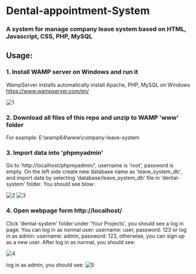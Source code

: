 # Dental-appointment-System

### A system for manage company leave system based on HTML, Javascript, CSS, PHP, MySQL

## Usage:

### 1. Install WAMP server on Windows and run it

WampServer installs automatically install Apache, PHP, MySQL on Windows
https://www.wampserver.com/en/

![1](https://user-images.githubusercontent.com/37478093/93093578-6cac8780-f6d3-11ea-9cbb-0a94754ed10c.png)

### 2. Download all files of this repo and unzip to WAMP 'www' folder

For example: E:\wamp64\www\company-leave-system

### 3. Import data into 'phpmyadmin'

Go to 'http://localhost/phpmyadmin/', username is 'root', password is empty. On the left side create new database name as 'leave_system_db', and import data by selecting 'database/leave_system_db' file in 'dental-system' folder. You should see blow:

![2](https://user-images.githubusercontent.com/37478093/93093580-6d451e00-f6d3-11ea-966e-24863a177de6.png)
![3](https://user-images.githubusercontent.com/37478093/93093581-6d451e00-f6d3-11ea-8ca0-e630ba1d4b1c.png)

### 4. Open webpage form http://localhost/

Click 'dental-system' folder under 'Your Projects', you should see a log in page. You can log in as normal user: username: user, password: 123 or log in as admin: username: admin, password: 123, otherwise, you can sign up as a new user. After log in as normal, you should see:

![4](https://user-images.githubusercontent.com/37478093/93093560-69b19700-f6d3-11ea-8f9f-747dbfd66e51.png)

log in as admin, you should see:
![5](https://user-images.githubusercontent.com/37478093/93093567-6ae2c400-f6d3-11ea-9d99-48c6738c16d7.png)

